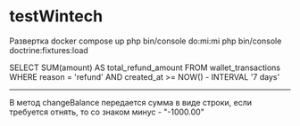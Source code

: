 # testWintech
Развертка
docker compose up
php bin/console do:mi:mi
php bin/console doctrine:fixtures:load

SELECT SUM(amount) AS total_refund_amount
FROM wallet_transactions
WHERE reason = 'refund'
  AND created_at >= NOW() - INTERVAL '7 days'



*****

В метод changeBalance передается сумма в виде строки, если требуется отнять, то со знаком минус  - "-1000.00"


